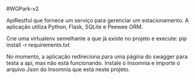 #WGPark-v2

ApiRestful que fornece um serviço para gerenciar um estacionamento.
A aplicação utiliza Python, Flask, SQLite e Peewee ORM.

Crie uma virtualenv semelhante a que já existe no projeto e execute: pip install -r requirements.txt

No momento, a aplicação redireciona para uma página do swagger para testa a api, mas não está funcionando.
Instale o Insomnia e importe o arquivo Json do Insomnia que está neste projeto.
